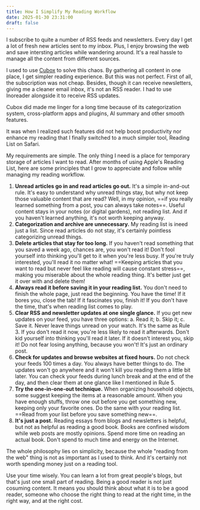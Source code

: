 ```yaml
---
title: How I Simplify My Reading Workflow 
date: 2025-01-30 23:31:00
draft: false
---
```


I subscribe to quite a number of RSS feeds and newsletters. Every day I get a lot of fresh new articles sent to my inbox. Plus, I enjoy browsing the web and save intersting articles while wandering around. It's a real hassle to manage all the content from different sources.

<!--more-->

I used to use [Cubox](https://cubox.cc) to solve this chaos. By gathering all content in one place, I get simpler reading experience. But this was not perfect. First of all, the subscription was not cheap. Besides, though it can receive newsletters, giving me a cleaner email inbox, it's not an RSS reader. I had to use Inoreader alongside it to receive RSS updates.

Cubox did made me linger for a long time because of its categorization system, cross-platform apps and plugins, AI summary and other smooth features.

It was when I realized such features did not help boost productivity nor enhance my reading that I finally switched to a much simpler tool, Reading List on Safari.

My requirements are simple. The only thing I need is a place for temporary storage of articles I want to read. After months of using Apple's Reading List, here are some principles that I grow to appreciate and follow while managing my reading workflow.

1. **Unread articles go in and read articles go out.** It's a simple in-and-out rule. It's easy to understand why unread things stay, but why not keep those valuable content that are read? Well, in my opinion, ==if you really learned something from a post, you can always take notes==. Useful content stays in your notes (or digital gardens), not reading list. And if you haven't learned anything, it's not worth keeping anyway.
2. **Categorization and archive are unnecessary.** My reading list is ineed just a list. Since read articles do not stay, it's certainly pointless categorizing unread things.
3. **Delete articles that stay for too long.** If you haven't read something that you saved a week ago, chances are, you won't read it! Don't fool yourself into thinking you'll get to it when you're less busy. If you're truly interested, you'll read it no matter what! ==Keeping articles that you want to read but never feel like reading will cause constant stress==, making you miserable about the whole reading thing. It's better just get it over with and delete them!
4. **Always read it before saving it in your reading list.** You don't need to finish the whole page, just read the beginning. You have the time! If it bores you, close the tab! If it fascinates you, finish it! If you don't have the time, that's when reading list comes to play.
5. **Clear RSS and newsletter updates at one single glance.** If you get new updates on your feed, you have three options: a. Read it; b. Skip it; c. Save it. Never leave things unread on your watch. It's the same as Rule 3. If you don't read it now, you're less likely to read it afterwards. Don't kid yourself into thinking you'll read it later. If it doesn't interest you, skip it! Do not fear losing anything, because you won't! It's just an ordinary post.
6. **Check for updates and browse websites at fixed hours.** Do not check your feeds 100 times a day. You always have better things to do. The updates won't go anywhere and it won't kill you reading them a little bit later. You can check your feeds during lunch break and at the end of the day, and then clear them at one glance like I mentioned in Rule 5.
7. **Try the one-in-one-out technique.** When organizing household objects, some suggest keeping the items at a reasonable amount. When you have enough stuffs, throw one out before you get something new, keeping only your favorite ones. Do the same with your reading list. ==Read from your list before you save something new==.
8. **It's just a post.** Reading essays from blogs and newsletters is helpful, but not as helpful as reading a good book. Books are confined wisdom while web posts are mostly opinions. Spend more time on reading an actual book. Don't spend to much time and energy on the Internet.

The whole philosophy lies on simplicity, because the whole "reading from the web" thing is not as important as I used to think. And it's certainly not worth spending money just on a reading tool. 

Use your time wisely. You can learn a lot from great people's blogs, but that's just one small part of reading. Being a good reader is not just cosuming content. It means you should think about what it is to be a good reader, someone who choose the right thing to read at the right time, in the right way, and at the right cost.